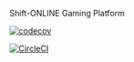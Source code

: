 Shift-ONLINE Gaming Platform



[![codecov](https://codecov.io/gh/Phathumzi/shift/branch/main/graph/badge.svg?token=BH1AUUSC9I)](https://codecov.io/gh/Phathumzi/shift)

[![CircleCI](https://dl.circleci.com/status-badge/img/gh/Phathumzi/shift/tree/main.svg?style=svg)](https://dl.circleci.com/status-badge/redirect/gh/Phathumzi/shift/tree/main)
